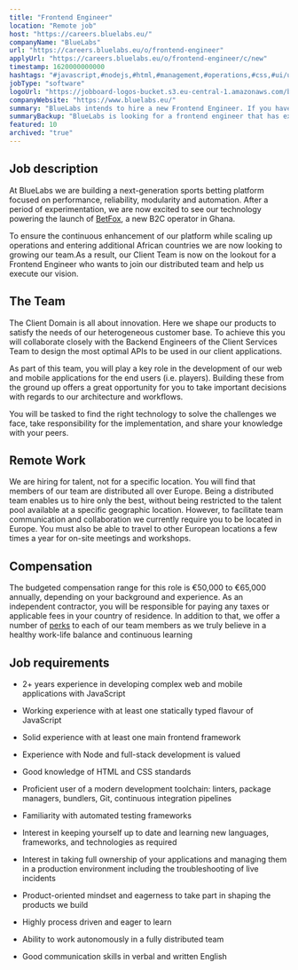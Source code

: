 ```yaml
---
title: "Frontend Engineer"
location: "Remote job"
host: "https://careers.bluelabs.eu/"
companyName: "BlueLabs"
url: "https://careers.bluelabs.eu/o/frontend-engineer"
applyUrl: "https://careers.bluelabs.eu/o/frontend-engineer/c/new"
timestamp: 1620000000000
hashtags: "#javascript,#nodejs,#html,#management,#operations,#css,#ui/ux,#git,#optimization,#English"
jobType: "software"
logoUrl: "https://jobboard-logos-bucket.s3.eu-central-1.amazonaws.com/bluelabs"
companyWebsite: "https://www.bluelabs.eu/"
summary: "BlueLabs intends to hire a new Frontend Engineer. If you have 2+ years experience in developing complex web and mobile applications with JavaScript, consider applying."
summaryBackup: "BlueLabs is looking for a frontend engineer that has experience in: #javascript, #nodejs, #management."
featured: 10
archived: "true"
---
```


## Job description

At BlueLabs we are building a next-generation sports betting platform focused on performance, reliability, modularity and automation. After a period of experimentation, we are now excited to see our technology powering the launch of [BetFox](https://www.betfox.com.gh/), a new B2C operator in Ghana.

To ensure the continuous enhancement of our platform while scaling up operations and entering additional African countries we are now looking to growing our team.As a result, our Client Team is now on the lookout for a Frontend Engineer who wants to join our distributed team and help us execute our vision.

## The Team

The Client Domain is all about innovation. Here we shape our products to satisfy the needs of our heterogeneous customer base. To achieve this you will collaborate closely with the Backend Engineers of the Client Services Team to design the most optimal APIs to be used in our client applications.

As part of this team, you will play a key role in the development of our web and mobile applications for the end users (i.e. players). Building these from the ground up offers a great opportunity for you to take important decisions with regards to our architecture and workflows.

You will be tasked to find the right technology to solve the challenges we face, take responsibility for the implementation, and share your knowledge with your peers.

## Remote Work

We are hiring for talent, not for a specific location. You will find that members of our team are distributed all over Europe. Being a distributed team enables us to hire only the best, without being restricted to the talent pool available at a specific geographic location. However, to facilitate team communication and collaboration we currently require you to be located in Europe. You must also be able to travel to other European locations a few times a year for on-site meetings and workshops.

## Compensation

The budgeted compensation range for this role is €50,000 to €65,000 annually, depending on your background and experience. As an independent contractor, you will be responsible for paying any taxes or applicable fees in your country of residence. In addition to that, we offer a number of [perks](https://careers.bluelabs.eu/#section-127563) to each of our team members as we truly believe in a healthy work-life balance and continuous learning

## Job requirements

*   2+ years experience in developing complex web and mobile applications with JavaScript
    
*   Working experience with at least one statically typed flavour of JavaScript
    
*   Solid experience with at least one main frontend framework
    
*   Experience with Node and full-stack development is valued
    
*   Good knowledge of HTML and CSS standards
    
*   Proficient user of a modern development toolchain: linters, package managers, bundlers, Git, continuous integration pipelines
    
*   Familiarity with automated testing frameworks
    
*   Interest in keeping yourself up to date and learning new languages, frameworks, and technologies as required
    
*   Interest in taking full ownership of your applications and managing them in a production environment including the troubleshooting of live incidents
    
*   Product-oriented mindset and eagerness to take part in shaping the products we build
    
*   Highly process driven and eager to learn
    
*   Ability to work autonomously in a fully distributed team
    
*   Good communication skills in verbal and written English
